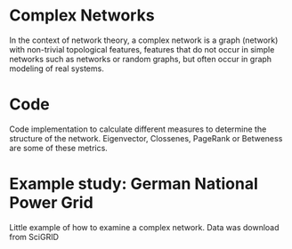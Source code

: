# Complex Networks
In the context of network theory, a complex network is a graph (network) with non-trivial topological features, features that do not occur in simple networks such as networks or random graphs, but often occur in graph modeling of real systems. 

# Code
Code implementation to calculate different measures to determine the structure of the network. Eigenvector, Clossenes, PageRank or Betweness are some of these metrics.

# Example study: German National Power Grid
Little example of how to examine a complex network. Data was download from SciGRID
